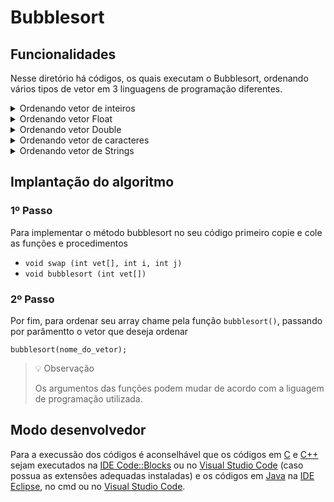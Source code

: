 # Bubblesort
<!-- 
## Funcionamento
-->

## Funcionalidades
Nesse diretório há códigos, os quais executam o Bubblesort, ordenando vários tipos de vetor em 3 linguagens de programação diferentes.

<details>
<summary>Ordenando vetor de inteiros</summary>

### *Ordem crescente*
- [C](./c/bubbleIntCrescente.c)
- [C++](./cpp/bubbleIntCrescente.cpp)
- [Java](./java/bubbleIntCrescente.java)

### *Ordem decrescente*
- [C](./c/bubbleIntDecrescente.c)
- [C++](./cpp/bubbleIntDecrescente.cpp)
- [Java](./java/bubbleIntDecrescente.java)
</details>

<details>
<summary>Ordenando vetor Float</summary>

### *Ordem crescente*
- [C](./c/bubbleFloatCrescente.c)
- [C++](./cpp/bubbleFloatCrescente.cpp)
- [Java](./java/bubbleFloatCrescente.java)

### *Ordem decrescente*
- [C](./c/bubbleFloatDecrescente.c)
- [C++](./cpp/bubbleFloatDecrescente.cpp)
- [Java](./java/bubbleFloatDecrescente.java)
</details>

<details>
<summary>Ordenando vetor Double</summary>

### *Ordem crescente*
- [C](./c/bubbleDoubleCrescente.c)
- [C++](./cpp/bubbleDoubleCrescente.cpp)
- [Java](./java/bubbleDoubleCrescente.java)

### *Ordem decrescente*
- [C](./c/bubbleDoubleDecrescente.c)
- [C++](./cpp/bubbleDoubleDecrescente.cpp)
- [Java](./java/bubbleDoubleDecrescente.java)
</details>

<details>
<summary>Ordenando vetor de caracteres</summary>

### *Ordem crescente*
- [C](./c/bubbleCharCrescente.c)
- [C++](./cpp/bubbleCharCrescente.cpp)
- [Java](./java/bubbleCharCrescente.java)

### *Ordem decrescente*
- [C](./c/bubbleCharDecrescente.c)
- [C++](./cpp/bubbleCharDecrescente.cpp)
- [Java](./java/bubbleCharDecrescente.java)
</details> 

<details> 
<summary>Ordenando vetor de Strings</summary>

### *Ordem crescente*
- C++ (em breve)
- [Java](./java/bubbleStringCrescente.java)

### *Ordem decrescente*
- C++ (em breve)
- [Java](./java/bubbleStringDecrescente.java)
</details>

## Implantação do algoritmo

### 1º Passo

Para implementar o método bubblesort no seu código primeiro copie e cole as funções e procedimentos

- `void swap (int vet[], int i, int j)`
- `void bubblesort (int vet[])`

### 2º Passo

Por fim, para ordenar seu array chame pela função `bubblesort()`, passando por parâmentto o vetor que deseja ordenar

``` 
bubblesort(nome_do_vetor); 
```

> 💡 Observação
>
> Os argumentos das funções podem mudar de acordo com a liguagem de programação utilizada.

## Modo desenvolvedor
Para a execussão dos códigos é aconselhável que os códigos em [C](./c) e [C++](./cpp) sejam executados na [IDE Code::Blocks](https://www.codeblocks.org/) ou no [Visual Studio Code](https://code.visualstudio.com/) (caso possua as extensões adequadas instaladas) e os códigos em [Java](./java) na [IDE Eclipse](https://www.eclipse.org/), no cmd ou no [Visual Studio Code](https://code.visualstudio.com/).
